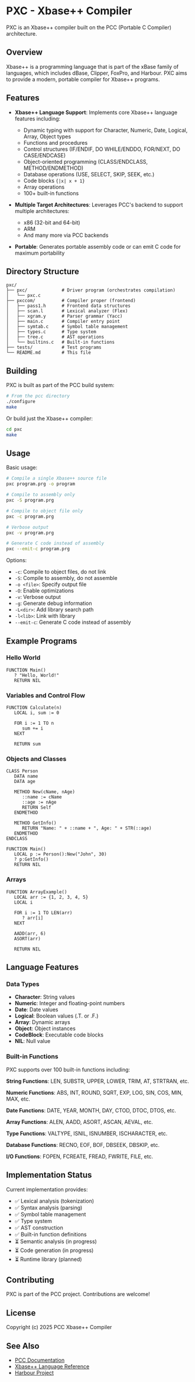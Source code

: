 # PXC - Xbase++ Compiler

PXC is an Xbase++ compiler built on the PCC (Portable C Compiler) architecture.

## Overview

Xbase++ is a programming language that is part of the xBase family of languages, which includes dBase, Clipper, FoxPro, and Harbour. PXC aims to provide a modern, portable compiler for Xbase++ programs.

## Features

- **Xbase++ Language Support**: Implements core Xbase++ language features including:
  - Dynamic typing with support for Character, Numeric, Date, Logical, Array, Object types
  - Functions and procedures
  - Control structures (IF/ENDIF, DO WHILE/ENDDO, FOR/NEXT, DO CASE/ENDCASE)
  - Object-oriented programming (CLASS/ENDCLASS, METHOD/ENDMETHOD)
  - Database operations (USE, SELECT, SKIP, SEEK, etc.)
  - Code blocks `{|x| x + 1}`
  - Array operations
  - 100+ built-in functions

- **Multiple Target Architectures**: Leverages PCC's backend to support multiple architectures:
  - x86 (32-bit and 64-bit)
  - ARM
  - And many more via PCC backends

- **Portable**: Generates portable assembly code or can emit C code for maximum portability

## Directory Structure

```
pxc/
├── pxc/             # Driver program (orchestrates compilation)
│   └── pxc.c
├── pxccom/          # Compiler proper (frontend)
│   ├── pass1.h      # Frontend data structures
│   ├── scan.l       # Lexical analyzer (Flex)
│   ├── xgram.y      # Parser grammar (Yacc)
│   ├── main.c       # Compiler entry point
│   ├── symtab.c     # Symbol table management
│   ├── types.c      # Type system
│   ├── tree.c       # AST operations
│   └── builtins.c   # Built-in functions
├── tests/           # Test programs
└── README.md        # This file
```

## Building

PXC is built as part of the PCC build system:

```bash
# From the pcc directory
./configure
make
```

Or build just the Xbase++ compiler:

```bash
cd pxc
make
```

## Usage

Basic usage:

```bash
# Compile a single Xbase++ source file
pxc program.prg -o program

# Compile to assembly only
pxc -S program.prg

# Compile to object file only
pxc -c program.prg

# Verbose output
pxc -v program.prg

# Generate C code instead of assembly
pxc --emit-c program.prg
```

Options:
- `-c`: Compile to object files, do not link
- `-S`: Compile to assembly, do not assemble
- `-o <file>`: Specify output file
- `-O`: Enable optimizations
- `-v`: Verbose output
- `-g`: Generate debug information
- `-L<dir>`: Add library search path
- `-l<lib>`: Link with library
- `--emit-c`: Generate C code instead of assembly

## Example Programs

### Hello World

```xbase
FUNCTION Main()
   ? "Hello, World!"
   RETURN NIL
```

### Variables and Control Flow

```xbase
FUNCTION Calculate(n)
   LOCAL i, sum := 0

   FOR i := 1 TO n
      sum += i
   NEXT

   RETURN sum
```

### Objects and Classes

```xbase
CLASS Person
   DATA name
   DATA age

   METHOD New(cName, nAge)
      ::name := cName
      ::age := nAge
      RETURN Self
   ENDMETHOD

   METHOD GetInfo()
      RETURN "Name: " + ::name + ", Age: " + STR(::age)
   ENDMETHOD
ENDCLASS

FUNCTION Main()
   LOCAL p := Person():New("John", 30)
   ? p:GetInfo()
   RETURN NIL
```

### Arrays

```xbase
FUNCTION ArrayExample()
   LOCAL arr := {1, 2, 3, 4, 5}
   LOCAL i

   FOR i := 1 TO LEN(arr)
      ? arr[i]
   NEXT

   AADD(arr, 6)
   ASORT(arr)

   RETURN NIL
```

## Language Features

### Data Types

- **Character**: String values
- **Numeric**: Integer and floating-point numbers
- **Date**: Date values
- **Logical**: Boolean values (.T. or .F.)
- **Array**: Dynamic arrays
- **Object**: Object instances
- **CodeBlock**: Executable code blocks
- **NIL**: Null value

### Built-in Functions

PXC supports over 100 built-in functions including:

**String Functions**: LEN, SUBSTR, UPPER, LOWER, TRIM, AT, STRTRAN, etc.

**Numeric Functions**: ABS, INT, ROUND, SQRT, EXP, LOG, SIN, COS, MIN, MAX, etc.

**Date Functions**: DATE, YEAR, MONTH, DAY, CTOD, DTOC, DTOS, etc.

**Array Functions**: ALEN, AADD, ASORT, ASCAN, AEVAL, etc.

**Type Functions**: VALTYPE, ISNIL, ISNUMBER, ISCHARACTER, etc.

**Database Functions**: RECNO, EOF, BOF, DBSEEK, DBSKIP, etc.

**I/O Functions**: FOPEN, FCREATE, FREAD, FWRITE, FILE, etc.

## Implementation Status

Current implementation provides:
- ✅ Lexical analysis (tokenization)
- ✅ Syntax analysis (parsing)
- ✅ Symbol table management
- ✅ Type system
- ✅ AST construction
- ✅ Built-in function definitions
- ⏳ Semantic analysis (in progress)
- ⏳ Code generation (in progress)
- ⏳ Runtime library (planned)

## Contributing

PXC is part of the PCC project. Contributions are welcome!

## License

Copyright (c) 2025 PCC Xbase++ Compiler

## See Also

- [PCC Documentation](../../README.md)
- [Xbase++ Language Reference](https://docs.alaska-software.com/)
- [Harbour Project](https://harbour.github.io/)
